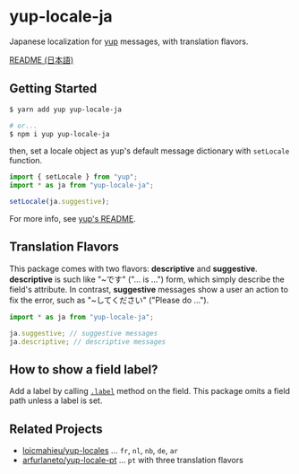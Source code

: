 # yup-locale-ja

Japanese localization for [yup](https://github.com/jquense/yup) messages, with translation flavors.

[README (日本語)](./README_ja.md)

## Getting Started

```sh
$ yarn add yup yup-locale-ja

# or...
$ npm i yup yup-locale-ja
```

then, set a locale object as yup's default message dictionary with `setLocale` function.

```js
import { setLocale } from "yup";
import * as ja from "yup-locale-ja";

setLocale(ja.suggestive);
```

For more info, see [yup's README](https://github.com/jquense/yup#using-a-custom-locale-dictionary).

## Translation Flavors

This package comes with two flavors: **descriptive** and **suggestive**.
**descriptive** is such like "~です" ("... is ...") form, which simply describe the field's attribute.
In contrast, **suggestive** messages show a user an action to fix the error, such as "~してください" ("Please do ...").

```js
import * as ja from "yup-locale-ja";

ja.suggestive; // suggestive messages
ja.descriptive; // descriptive messages
```

## How to show a field label?

Add a label by calling [`.label`](https://github.com/jquense/yup#mixedlabellabel-string-schema) method on the field.
This package omits a field path unless a label is set.

## Related Projects

- [loicmahieu/yup-locales](https://github.com/loicmahieu/yup-locales) ... `fr`, `nl`, `nb`, `de`, `ar`
- [arfurlaneto/yup-locale-pt](https://github.com/arfurlaneto/yup-locale-pt) ... `pt` with three translation flavors
